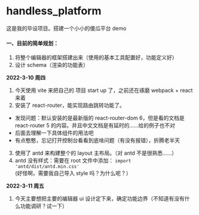 # handless_platform
这是我的毕设项目。搭建一个小小的傻瓜平台 demo

#### 一、目前的简单规划：
1. 将整个编辑器的框架搭建出来（使用的基本工具配置好，功能定义好）
2. 设计 schema（渲染的功能表）


**2022-3-10 周四**
1. 今天使用 vite 来把自己的 项目 start up 了，之前还在琢磨 webpack + react 来着
2. 安装了 react-router，能实现路由跳转功能了。
- 发现问题：默认安装的是最新版的 react-router-dom 6，但是看的文档是 react-router 5 的内容。并且中文文档是有延时的……给的例子也不对
- 后面去理解一下具体组件的用法吧
- 有点憨憨，忘记打开控制台看看到底啥问题（有没有报错），折腾老半天
3. 使用了 antd 来构建整个的 layout 主布局。（对 antd 不是很熟悉……）
4. antd 没有样式：需要在 root 文件中添加： `import 'antd/dist/antd.min.css'`
(好怪啊，需要我自己导入 style 吗？为什么呢？）


**2022-3-11 周五**
1. 今天主要想把主要的编辑器 ui 设计定下来，确定功能边界（不知道有没有什么功能调研？试一下）

